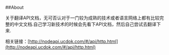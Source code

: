 ##About

关于翻译API文档，无可否认对于一门较为成熟的技术或者语言网络上都有比较完整的中文文档.自己学习新技术的时候会先看下API文档，然后自己尝试去翻译下来.

相关链接：[http://nodeapi.ucdok.com/#/api/http.html](http://nodeapi.ucdok.com/#/api/http.html)